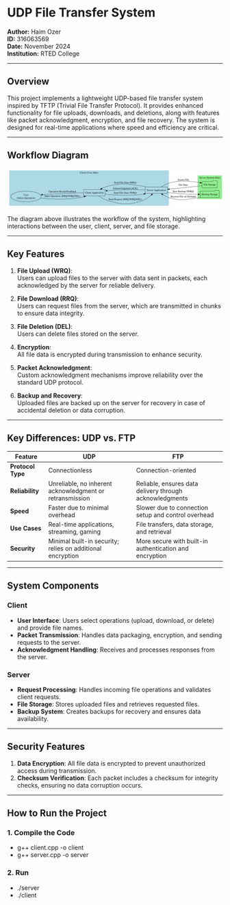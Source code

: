 # UDP File Transfer System  
**Author:** Haim Ozer  
**ID:** 316063569  
**Date:** November 2024  
**Institution:** RTED College  

---

## Overview  
This project implements a lightweight UDP-based file transfer system inspired by TFTP (Trivial File Transfer Protocol). It provides enhanced functionality for file uploads, downloads, and deletions, along with features like packet acknowledgment, encryption, and file recovery. The system is designed for real-time applications where speed and efficiency are critical.

---

## Workflow Diagram  

![Workflow Diagram](docs/workflow.svg)

The diagram above illustrates the workflow of the system, highlighting interactions between the user, client, server, and file storage.

---

## Key Features  

1. **File Upload (WRQ)**:  
   Users can upload files to the server with data sent in packets, each acknowledged by the server for reliable delivery.  

2. **File Download (RRQ)**:  
   Users can request files from the server, which are transmitted in chunks to ensure data integrity.  

3. **File Deletion (DEL)**:  
   Users can delete files stored on the server.  

4. **Encryption**:  
   All file data is encrypted during transmission to enhance security.  

5. **Packet Acknowledgment**:  
   Custom acknowledgment mechanisms improve reliability over the standard UDP protocol.  

6. **Backup and Recovery**:  
   Uploaded files are backed up on the server for recovery in case of accidental deletion or data corruption.

---

## Key Differences: UDP vs. FTP  

| **Feature**               | **UDP**                                                        | **FTP**                                                      |
|---------------------------|----------------------------------------------------------------|-------------------------------------------------------------|
| **Protocol Type**         | Connectionless                                                | Connection-oriented                                         |
| **Reliability**           | Unreliable, no inherent acknowledgment or retransmission      | Reliable, ensures data delivery through acknowledgments     |
| **Speed**                 | Faster due to minimal overhead                                | Slower due to connection setup and control overhead         |
| **Use Cases**             | Real-time applications, streaming, gaming                    | File transfers, data storage, and retrieval                 |
| **Security**              | Minimal built-in security; relies on additional encryption    | More secure with built-in authentication and encryption     |

---

## System Components  

### Client
- **User Interface**: Users select operations (upload, download, or delete) and provide file names.  
- **Packet Transmission**: Handles data packaging, encryption, and sending requests to the server.  
- **Acknowledgment Handling**: Receives and processes responses from the server.  

### Server
- **Request Processing**: Handles incoming file operations and validates client requests.  
- **File Storage**: Stores uploaded files and retrieves requested files.  
- **Backup System**: Creates backups for recovery and ensures data availability.  

---

## Security Features  

1. **Data Encryption**: All file data is encrypted to prevent unauthorized access during transmission.  
2. **Checksum Verification**: Each packet includes a checksum for integrity checks, ensuring no data corruption occurs.  

---

## How to Run the Project  

### 1. Compile the Code 

 * g++ client.cpp -o client 
 * g++ server.cpp -o server

### 2. Run 
* ./server
* ./client
